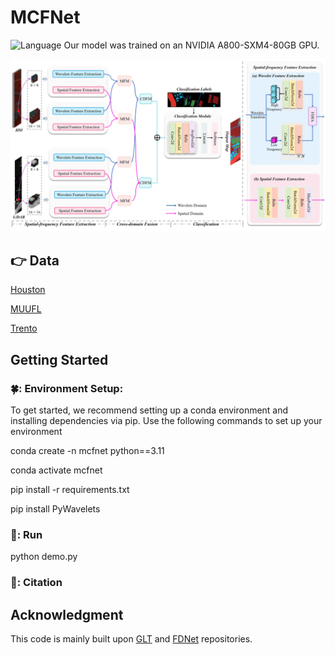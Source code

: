 

# MCFNet
![Language](https://img.shields.io/badge/language-python-brightgreen) 
Our model was trained on an NVIDIA A800-SXM4-80GB GPU.

<div align="center">
    <img src="MCFNet.png" alt="framework" width="800"/>
</div>

## 👉 Data

[Houston](https://hyperspectral.ee.uh.edu/)

[MUUFL](https://github.com/GatorSense/MUUFLGulfport/)

[Trento](https://github.com/danfenghong/IEEE_GRSL_EndNet/blob/master/README.md)



## Getting Started

### 🍀: Environment Setup:

To get started, we recommend setting up a conda environment and installing dependencies via pip. Use the following commands to set up your environment

conda create -n mcfnet python==3.11

conda activate mcfnet

pip install -r requirements.txt

pip install PyWavelets

### 🌸: Run
python demo.py

### 🌿: Citation


## Acknowledgment

This code is mainly built upon [GLT](https://github.com/Ding-Kexin/IEEE_TGRS_GLT-Net) and [FDNet](https://github.com/RSIP-NJUPT/FDNet.git) repositories.



